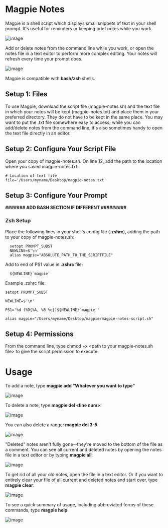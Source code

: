 # Magpie Notes

Magpie is a shell script which displays small snippets of text in your shell prompt. It's useful for reminders or keeping brief notes while you work.

![image](https://github.com/bkager/Magpie/assets/68086185/089fff15-35b9-426c-9ee1-292109ea8747)

Add or delete notes from the command line while you work, or open the notes file in a text editor to perform more complex editing. Your notes will refresh every time your prompt does.

![image](https://github.com/bkager/Magpie/assets/68086185/7cab2546-a129-4b4b-9e7b-a7f1325fe50a)

Magpie is compatible with **bash/zsh** shells.

## Setup 1: Files

To use Magpie, download the script file (magpie-notes.sh) and the text file in which your notes will be kept (magpie-notes.txt) and place them in your preferred directory. They do not have to be kept in the same place. You may want to put the .txt file somewhere easy to access; while you can add/delete notes from the command line, it's also sometimes handy to open the text file directly in an editor.

## Setup 2: Configure Your Script File

Open your copy of magpie-notes.sh. On line 12, add the path to the location where you saved magpie-notes.txt: 
```
# Location of text file
file='/Users/myname/Desktop/magpie-notes.txt'
```

## Setup 3: Configure Your Prompt

**####### ADD BASH SECTION IF DIFFERENT #########**

### Zsh Setup

Place the following lines in your shell's config file (**.zshrc**), adding the path to your copy of magpie-notes.sh:
```
  setopt PROMPT_SUBST
  NEWLINE=$'\n'
  alias magpie="ABSOLUTE_PATH_TO_THE_SCRIPTFILE"
```
Add to end of PS1 value in **.zshrc** file: 
```
  ${NEWLINE}`magpie`
```

Example .zshrc file: 
```
setopt PROMPT_SUBST

NEWLINE=$'\n'

PS1='%d (%D{%A, %B %e})${NEWLINE}`magpie`'

alias magpie="/Users/myname/Desktop/magpie/magpie-notes-script.sh"
```
## Setup 4: Permissions

From the command line, type chmod +x \<path to your magpie-notes.sh file> to give the script permission to execute. 

# Usage

To add a note, type **magpie add "Whatever you want to type"**

![image](https://github.com/bkager/Magpie/assets/68086185/58a06b9e-86ef-4ec4-b4a5-4c958766222b)

To delete a note, type **magpie del \<line num>**:

![image](https://github.com/bkager/Magpie/assets/68086185/a8618f62-675a-4d0a-83d2-6928905d7be2)

You can also delete a range: **magpie del 3-5**

![image](https://github.com/bkager/Magpie/assets/68086185/bbd8170d-ae57-4291-acca-df9df6dd2901)

"Deleted" notes aren't fully gone--they're moved to the bottom of the file as a comment. You can see all current and deleted notes by opening the notes file in a text editor or by typing **magpie all**: 

![image](https://github.com/bkager/Magpie/assets/68086185/c13622f0-b502-4831-a82d-c2e11715b217)

To get rid of all your old notes, open the file in a text editor. Or if you want to entirely clear your file of all current and deleted notes and start over, type **magpie clear**: 

![image](https://github.com/bkager/Magpie/assets/68086185/b4366602-5be7-4930-a4fc-832928500665)

To see a quick summary of usage, including abbreviated forms of these commands, type **magpie help**. 

![image](https://github.com/bkager/Magpie/assets/68086185/90ed2270-5086-4f45-9c1d-e6bdd009b696)

